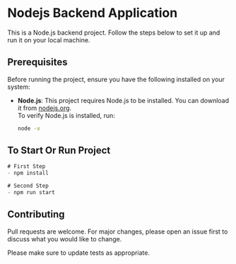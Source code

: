 # Nodejs Backend Application

This is a Node.js backend project. Follow the steps below to set it up and run it on your local machine.

## Prerequisites

Before running the project, ensure you have the following installed on your system:

- **Node.js**: This project requires Node.js to be installed. You can download it from [nodejs.org](https://nodejs.org/).  
  To verify Node.js is installed, run:
  ```bash
  node -v 

## To Start Or Run Project

```javascript
# First Step 
- npm install

# Second Step 
- npm run start
```

## Contributing

Pull requests are welcome. For major changes, please open an issue first
to discuss what you would like to change.

Please make sure to update tests as appropriate.
